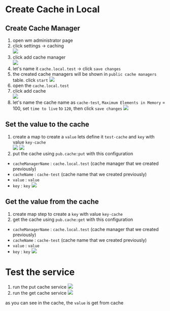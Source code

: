 # Create Cache in Local

## Create Cache Manager
1. open wm administrator page
2. click settings -> caching \
![](images/1.png)
3. click add cache manager \
![](images/2.png)
4. let's name it `cache.local.test` -> click `save changes`
5. the created cache managers will be shown in `public cache managers` table. click `start`
![](images/3.png)
6. open the `cache.local.test` 
7. click add cache \
![](images/4.png)
8. let's name the cache name as `cache-test`, `Maximum Elements in Memory` = 100, set `time to live` to `120`, then click `save changes`
![](images/5.png)

## Set the value to the cache
1. create a map to create a `value` lets define it `test-cache` and `key` with value `key-cache` \
![](images/6.png)
![](images/7.png)
2. put the cache using `pub.cache:put` with this configuration
- `cacheManagerName` : `cache.local.test` (cache manager that we created previously)
- `cacheName` : `cache-test` (cache name that we created previously)
- `value` : `value`
- `key` : `key`
![](images/8.png)

## Get the value from the cache
1. create map step to create a `key` with value `key-cache`
2. get the cache using `pub.cache:get` with this configuration
- `cacheManagerName` : `cache.local.test` (cache manager that we created previously)
- `cacheName` : `cache-test` (cache name that we created previously)
- `value` : `value`
- `key` : `key`
![](images/9.png)

# Test the service
1. run the put cache service
![](images/10.png)
2. run the get cache service
![](images/11.png)

as you can see in the cache, the `value` is get from cache